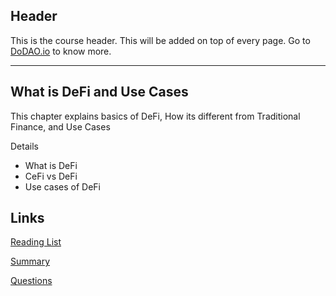 ## Header
This is the course header. This will be added on top of every page. Go to [DoDAO.io](https://www.dodao.io) to know more.

---

## What is DeFi and Use Cases
 
This chapter explains basics of DeFi, How its different from Traditional Finance, and Use Cases

Details
  * What is DeFi 
  * CeFi vs DeFi
  * Use cases of DeFi


## Links
[Reading List](./../../generated/readings/blockchain_basics.md)

[Summary](./../../generated/summaries/introduction_to_defi.md)

[Questions](./../../generated/questions/introduction_to_defi.md)
